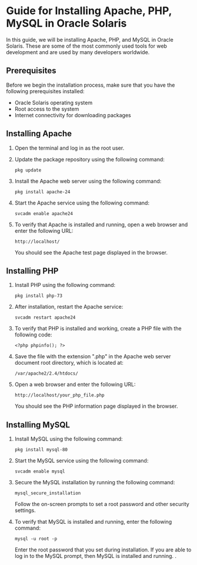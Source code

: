 # Guide for Installing Apache, PHP, MySQL in Oracle Solaris

In this guide, we will be installing Apache, PHP, and MySQL in Oracle Solaris. These are some of the most commonly used tools for web development and are used by many developers worldwide. 

## Prerequisites

Before we begin the installation process, make sure that you have the following prerequisites installed:

- Oracle Solaris operating system
- Root access to the system
- Internet connectivity for downloading packages

## Installing Apache

1. Open the terminal and log in as the root user.
2. Update the package repository using the following command:

   ```
   pkg update
   ```
   
3. Install the Apache web server using the following command:

   ```
   pkg install apache-24
   ```

4. Start the Apache service using the following command:

   ```
   svcadm enable apache24
   ```

5. To verify that Apache is installed and running, open a web browser and enter the following URL:

   ```
   http://localhost/
   ```
   
   You should see the Apache test page displayed in the browser.

## Installing PHP

1. Install PHP using the following command:

   ```
   pkg install php-73
   ```

2. After installation, restart the Apache service:

   ```
   svcadm restart apache24
   ```

3. To verify that PHP is installed and working, create a PHP file with the following code:

   ```
   <?php phpinfo(); ?>
   ```

4. Save the file with the extension ".php" in the Apache web server document root directory, which is located at:

   ```
   /var/apache2/2.4/htdocs/
   ```

5. Open a web browser and enter the following URL:

   ```
   http://localhost/your_php_file.php
   ```

   You should see the PHP information page displayed in the browser.

## Installing MySQL

1. Install MySQL using the following command:

   ```
   pkg install mysql-80
   ```

2. Start the MySQL service using the following command:

   ```
   svcadm enable mysql
   ```

3. Secure the MySQL installation by running the following command:

   ```
   mysql_secure_installation
   ```

   Follow the on-screen prompts to set a root password and other security settings.

4. To verify that MySQL is installed and running, enter the following command:

   ```
   mysql -u root -p
   ```

   Enter the root password that you set during installation. If you are able to log in to the MySQL prompt, then MySQL is installed and running.
.
